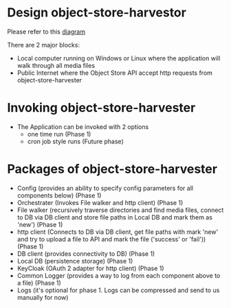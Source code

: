 # Design object-store-harvestor

Please refer to this [diagram](design-diagram-v0.02.pdf)

There are 2 major blocks:
  - Local computer running on Windows or Linux where the application will walk through all media files
  - Public Internet where the Object Store API accept http requests from object-store-harvester

# Invoking object-store-harvester

  - The Application can be invoked with 2 options
    - one time run (Phase 1)
    - cron job style runs (Future phase)

# Packages of object-store-harvester
  - Config (provides an ability to specify config parameters for all components below) (Phase 1)
  - Orchestrater (Invokes File walker and http client) (Phase 1)
  - File walker (recursively traverse directories and find media files, connect to DB via DB client and store file paths in Local DB and mark them as 'new') (Phase 1)
  - http client (Connects to DB via DB client, get file paths with mark 'new' and try to upload a file to API and mark the file ('success' or 'fail')) (Phase 1)
  - DB client (provides connectivity to DB) (Phase 1)
  - Local DB (persistence storage) (Phase 1)
  - KeyCloak (OAuth 2 adapter for http client) (Phase 1)
  - Common Logger (provides a way to log from each component above to a file) (Phase 1)
  - Logs (it's optional for phase 1. Logs can be compressed and send to us manually for now)
